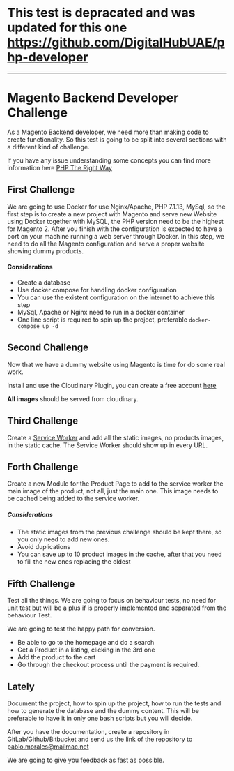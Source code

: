 


# This test is depracated and was updated for this one https://github.com/DigitalHubUAE/php-developer 


------

# Magento Backend Developer Challenge


As a Magento Backend developer, we need more than making code to create functionality. So this test is going to be split into several sections with a different kind of challenge.

If you have any issue understanding some concepts you can find more information here [PHP The Right Way](https://phptherightway.com/)


## First Challenge

We are going to use Docker for use Nginx/Apache, PHP 7.1.13, MySql, so the first step is to create a new project with Magento and serve new Website using Docker together with MySQL, the PHP version need to be the highest for Magento 2. After you finish with the configuration is expected to have a port on your machine running a web server through Docker. In this step, we need to do all the Magento configuration and serve a proper website showing dummy products. 

#### Considerations
- Create a database
- Use docker compose for handling docker configuration
- You can use the existent configuration on the internet to achieve this step
- MySql, Apache or Nginx need to run in a docker container 
- One line script is required to spin up the project, preferable ```docker-compose up -d```


## Second Challenge

Now that we have a dummy website using Magento is time for do some real work. 

Install and use the Cloudinary Plugin, you can create a free account [here](https://cloudinary.com/)

**All images** should be served from cloudinary.

## Third Challenge

Create a [Service Worker](https://developers.google.com/web/fundamentals/primers/service-workers/) and add all the static images, no products images, in the static cache. The Service Worker should show up in every URL. 


## Forth Challenge

Create a new Module for the Product Page to add to the service worker the main image of the product, not all, just the main one. This image needs to be cached being added to the service worker. 

##### Considerations
- The static images from the previous challenge should be kept there, so you only need to add new ones. 
- Avoid duplications
- You can save up to 10 product images in the cache, after that you need to fill the new ones replacing the oldest


## Fifth Challenge

Test all the things. We are going to focus on behaviour tests, no need for unit test but will be a plus if is properly implemented and separated from the behaviour Test.

We are going to test the happy path for conversion. 

- Be able to go to the homepage and do a search
- Get a Product in a listing, clicking in the 3rd one
- Add the product to the cart
- Go through the checkout process until the payment is required. 


## Lately 

Document the project, how to spin up the project, how to run the tests and how to generate the database and the dummy content. This will be preferable to have it in only one bash scripts but you will decide. 

After you have the documentation, create a repository in GitLab/Github/Bitbucket and send us the link of the repository to pablo.morales@mailmac.net 


We are going to give you feedback as fast as possible. 

